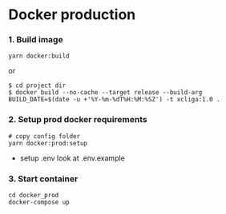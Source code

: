 # Docker production

### 1. Build image

```
yarn docker:build
```

or

```
$ cd project dir
$ docker build --no-cache --target release --build-arg BUILD_DATE=$(date -u +'%Y-%m-%dT%H:%M:%SZ') -t xcliga:1.0 .
```

### 2. Setup prod docker requirements

```
# copy config folder
yarn docker:prod:setup
```

- setup .env look at .env.example

### 3. Start container

```
cd docker_prod
docker-compose up
```
